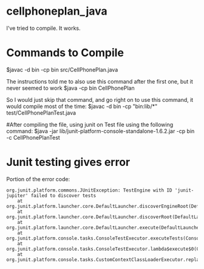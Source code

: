 # cellphoneplan_java

I've tried to compile. It works.

# Commands to Compile 
$javac -d bin -cp bin src/CellPhonePlan.java

The instructions told me to also use this command after the first one, but it never seemed to work
$java -cp bin CellPhonePlan

So I would just skip that command, and go right on to use this command, it would compile most of the time:
$javac -d bin -cp "bin:lib/*" test/CellPhonePlanTest.java 

#After compiling the file, using junit on Test file using the following command:
$java -jar lib/junit-platform-console-standalone-1.6.2.jar -cp bin -c CellPhonePlanTest

# Junit testing gives error
Portion of the error code:

```
org.junit.platform.commons.JUnitException: TestEngine with ID 'junit-jupiter' failed to discover tests
	at org.junit.platform.launcher.core.DefaultLauncher.discoverEngineRoot(DefaultLauncher.java:189)
	at org.junit.platform.launcher.core.DefaultLauncher.discoverRoot(DefaultLauncher.java:168)
	at org.junit.platform.launcher.core.DefaultLauncher.execute(DefaultLauncher.java:132)
	at org.junit.platform.console.tasks.ConsoleTestExecutor.executeTests(ConsoleTestExecutor.java:66)
	at org.junit.platform.console.tasks.ConsoleTestExecutor.lambda$execute$0(ConsoleTestExecutor.java:58)
	at org.junit.platform.console.tasks.CustomContextClassLoaderExecutor.replaceThreadContextClassLoaderAndInvoke(CustomContextClassLoaderExecutor.java:41)

```


